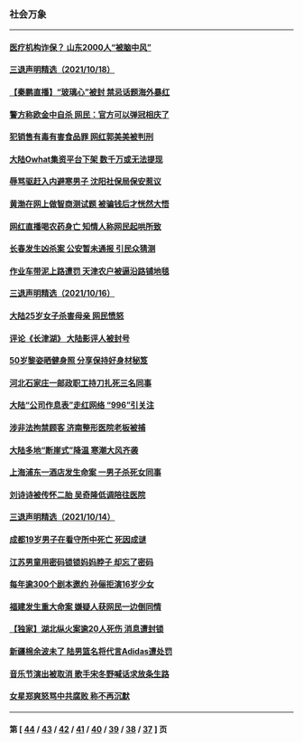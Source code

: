 ### 社会万象
---
#### [医疗机构诈保？ 山东2000人“被脑中风”](../../pages/ncid282/n13314151.md) 
#### [三退声明精选（2021/10/18）](../../pages/ncid282/n13313979.md) 
#### [【秦鹏直播】“玻璃心”被封 禁忌话题海外暴红](../../pages/ncid282/n13313607.md) 
#### [警方称欧金中自杀 网民：官方可以弹冠相庆了](../../pages/ncid282/n13312463.md) 
#### [犯销售有毒有害食品罪 网红郭美美被判刑](../../pages/ncid282/n13311993.md) 
#### [大陆Owhat集资平台下架 数千万或无法提现](../../pages/ncid282/n13312036.md) 
#### [辱骂驱赶入内避寒男子 沈阳社保局保安惹议](../../pages/ncid282/n13311680.md) 
#### [黄渤在网上做智商测试题 被骗钱后才恍然大悟](../../pages/ncid282/n13310847.md) 
#### [网红直播喝农药身亡 知情人称网民起哄所致](../../pages/ncid282/n13310691.md) 
#### [长春发生凶杀案 公安暂未通报 引民众猜测](../../pages/ncid282/n13310554.md) 
#### [作业车带泥上路遭罚 天津农户被逼沿路铺地毯](../../pages/ncid282/n13310155.md) 
#### [三退声明精选（2021/10/16）](../../pages/ncid282/n13309611.md) 
#### [大陆25岁女子杀害母亲 网民愤怒](../../pages/ncid282/n13308570.md) 
#### [评论《长津湖》 大陆影评人被封号](../../pages/ncid282/n13308384.md) 
#### [50岁黎姿晒健身照 分享保持好身材秘笈](../../pages/ncid282/n13307478.md) 
#### [河北石家庄一邮政职工持刀扎死三名同事](../../pages/ncid282/n13308061.md) 
#### [大陆“公司作息表”走红网络 “996”引关注](../../pages/ncid282/n13307531.md) 
#### [涉非法拘禁顾客 济南整形医院老板被捕](../../pages/ncid282/n13306763.md) 
#### [大陆多地“断崖式”降温 寒潮大风齐袭](../../pages/ncid282/n13307007.md) 
#### [上海浦东一酒店发生命案 一男子杀死女同事](../../pages/ncid282/n13306447.md) 
#### [刘诗诗被传怀二胎 吴奇隆低调陪往医院](../../pages/ncid282/n13305091.md) 
#### [三退声明精选（2021/10/14）](../../pages/ncid282/n13305734.md) 
#### [成都19岁男子在看守所中死亡 死因成谜](../../pages/ncid282/n13303645.md) 
#### [江苏男童用密码锁锁妈妈脖子 却忘了密码](../../pages/ncid282/n13303314.md) 
#### [每年逾300个剧本邀约 孙俪拒演16岁少女](../../pages/ncid282/n13302574.md) 
#### [福建发生重大命案 嫌疑人获网民一边倒同情](../../pages/ncid282/n13302708.md) 
#### [【独家】湖北纵火案逾20人死伤 消息遭封锁](../../pages/ncid282/n13301487.md) 
#### [新疆棉余波未了 陆男篮名将代言Adidas遭处罚](../../pages/ncid282/n13300845.md) 
#### [音乐节演出被取消 歌手宋冬野喊话求放条生路](../../pages/ncid282/n13300452.md) 
#### [女星郑爽怒骂中共腐败 称不再沉默](../../pages/ncid282/n13299040.md) 

---
#### 第 [ [44](./44.md) / [43](./43.md) / [42](./42.md) / [41](./41.md) / [40](./40.md) / [39](./39.md) / [38](./38.md) / [37](./37.md) ] 页
